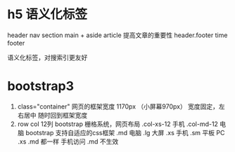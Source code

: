 # h5 语义化标签

header
    nav
section
main + aside
article             提高文章的重要性
    header.footer
    time
footer

语义化标签，对搜索引更友好

# bootstrap3
1. class="container"    网页的框架宽度 1170px （小屏幕970px）
    宽度固定，左右居中
    随时回到框架宽度
2. row 
    col 12列 bootstrap 栅格系统，网页布局
    .col-xs-12  手机
    .col-md-12  电脑
    bootstrap 支持自适应的css框架
    .md     电脑
    .lg     大屏
    .xs     手机
    .sm     平板
    PC .xs  .md 都一样
    手机访问   .md 不生效